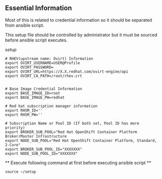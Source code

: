 Essential Information
---------------------
Most of this is related to credential information so it should be separated from ansible script. 

This setup file should be controlled by administrator but it must be sourced before ansible script executes.

*setup*
```
# RHEV(upstream name: Ovirt) Information
export OVIRT_USERNAME=USER@Profile
export OVIRT_PASSWORD=
export OVIRT_URL=https://X.X.redhat.com/ovirt-engine/api
export OVIRT_CA_PATH=/root/rhev.crt


# Base Image Credential Information
export BASE_IMAGE_ID=root
export BASE_IMAGE_PW=redhat

# Red hat subscription manager information
export RHSM_ID=''
export RHSM_PW=''

# Subscription Name or Pool ID (If both set, Pool ID has more priority)
export BROKER_SUB_POOL="Red Hat OpenShift Container Platform Broker/Master Infrastructure
export NODE_SUB_POOL="Red Hat OpenShift Container Platform, Standard, 2-Core"
export BROKER_SUB_POOL_ID="XXXXXXX"
export NODE_SUB_POOL_ID="XXXXXXX"

```

** Execute following command at first before executing ansible script **
```
source ~/setup
```
